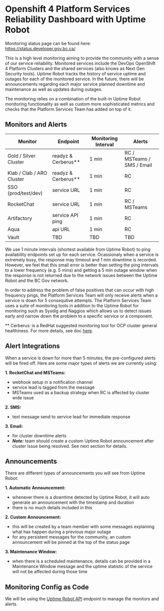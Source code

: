 # Openshift 4 Platform Services Reliability Dashboard with Uptime Robot

Monitoring status page can be found here: https://status.developer.gov.bc.ca/

This is a high level monitoring aiming to provide the community with a sense of our service reliability. Monitored services include the DevOps OpenShift 4 Platform Clusters and the shared services (also knows as Next Gen Security tools). Uptime Robot tracks the history of service uptime and outages for each of the monitored service. In the future, there will be announcements regarding each major service planned downtime and maintenance as well as updates during outages.

The monitoring relies on a combination of the built-in Uptime Robot monitoring functionality as well as custom more sophisticated metrics and checks that the Platform Services Team has added on top of it.

## Monitors and Alerts

| Monitor | Endpoint | Monitoring Interval | Alerts |
| ------- |--------- | ------------------- | ------ |
| Gold / Silver Cluster | readyz & Cerberus** | 1 min | RC / MSTeams / SMS / Email |
| Klab / Clab / ARO Cluster | readyz & Cerberus** | 1 min | RC |
| SSO (prod/test/dev) | service URL | 1 min | RC |
| RocketChat | service URL | 1 min | RC / MSTeams |
| Artifactory | service API ping | 1 min | RC |
| Aqua | api URL | 1 min | RC |
| Vault | TBD | TBD | TBD |

We use 1 minute intervals (shortest available from Uptime Robot) to ping availability endpoints set up for each service. Ocassionaly when a service is extremely busy, the response may timeout and 1 min downtime is recorded. However, we feel that this small error is better than setting the ping intervals to a lower frequency (e.g. 5 mins) and getting a 5 min outage window when the response is not returned due to the network issues between the Uptime Robot and the BC Gov network.  

 In order to address the problem of false positives that can occur with high frequency pings, the Platform Services Team will only receive alerts when a service is down for 5 consequtive attempts.  The Platform Services Team uses a suite of monitoring tools in addition to the  Uptime Robot for monitoring such as Sysdig and Naggios which allows us to detect issues early and narrow down the problem to a specific service or a component.

** Cerberus: is a RedHat suggested monitoring tool for OCP cluster general healthiness. For more details, see doc [here](../cerberus/readme.md).

## Alert Integrations

When a service is down for more than 5 minutes, the pre-configured alerts will be fired off. Here are some major types of alerts we are currently using:

**1. RocketChat and MSTeams:**
- webhook setup in a notification channel
- service lead is tagged from the message
- MSTeams used as a backup strategy when RC is affected by cluster wide issue

**2. SMS:**
- text message send to service lead for immediate response

**3. Email:**
- for cluster downtime alerts
- ***Note:*** team should create a custom Uptime Robot announcement after cluster issue being resolved. See next section for details.


## Announcements

There are different types of announcements you will see from Uptime Robot:

**1. Automatic Announcement:**
- whenever there is a downtime detected by Uptime Robot, it will auto generate an announcement with the timestamp and duration
- there is no much details included in this

**2. Custom Announcement:**
- this will be created by a team member with some messages explaining what has happen during a previous major outage
- for any persistent messages for the community, an custom announcement will be pinned at the top of the status page

**3. Maintenance Window:**
- when there is a scheduled maintenance, details can be provided in a Maintenance Window message and the uptime statistic of the service will not be affected during those time


## Monitoring Config as Code
We will be using the [Uptime Robot API](https://uptimerobot.com/api/) endpoint to manage the monitors and alerts.
